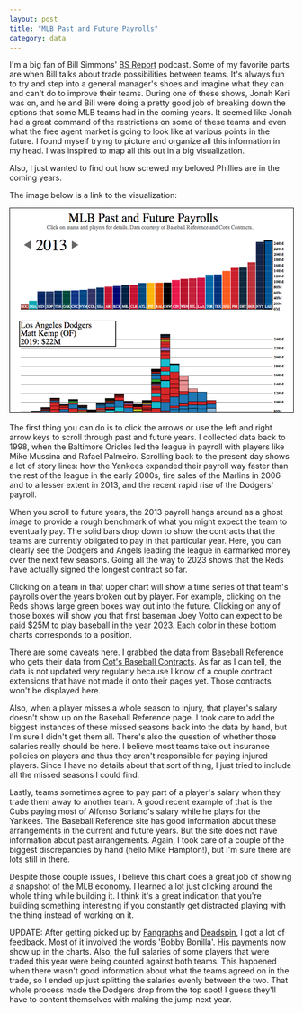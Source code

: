 ```yaml
---
layout: post
title: "MLB Past and Future Payrolls"
category: data
---
```


I'm a big fan of Bill Simmons' [BS
Report](http://espn.go.com/espnradio/podcast/archive?id=2864045)
podcast. Some of my favorite parts are when Bill talks about trade
possibilities between teams. It's always fun to try and step into a
general manager's shoes and imagine what they can and can't do to
improve their teams. During one of these shows, Jonah Keri was on, and
he and Bill were doing a pretty good job of breaking down the options
that some MLB teams had in the coming years. It seemed like Jonah had
a great command of the restrictions on some of these teams and even
what the free agent market is going to look like at various points in
the future. I found myself trying to picture and organize all this
information in my head. I was inspired to map all this out in a big
visualization.

Also, I just wanted to find out how screwed my beloved Phillies are in
the coming years.

The image below is a link to the visualization:

<a href="/mlbpayrolls">
<img src="/images/mlbpayrolls_thumbnail.png"
     alt="MLB Payrolls Thumbnail"
     border="1" width="600">
</a>

The first thing you can do is to click the arrows or use the left and
right arrow keys to scroll through past and future years. I collected
data back to 1998, when the Baltimore Orioles led the league in
payroll with players like Mike Mussina and Rafael Palmeiro. Scrolling
back to the present day shows a lot of story lines: how the Yankees
expanded their payroll way faster than the rest of the league in the
early 2000s, fire sales of the Marlins in 2006 and to a lesser extent
in 2013, and the recent rapid rise of the Dodgers' payroll.

When you scroll to future years, the 2013 payroll hangs around as a
ghost image to provide a rough benchmark of what you might expect the
team to eventually pay. The solid bars drop down to show the contracts
that the teams are currently obligated to pay in that particular
year. Here, you can clearly see the Dodgers and Angels leading the
league in earmarked money over the next few seasons. Going all the way
to 2023 shows that the Reds have actually signed the longest contract
so far.

Clicking on a team in that upper chart will show a time series of that
team's payrolls over the years broken out by player. For example,
clicking on the Reds shows large green boxes way out into the
future. Clicking on any of those boxes will show you that first
baseman Joey Votto can expect to be paid $25M to play baseball in the
year 2023. Each color in these bottom charts corresponds to a
position.

There are some caveats here. I grabbed the data from [Baseball
Reference](http://www.baseball-reference.com/) who gets their data
from [Cot's Baseball
Contracts](http://www.baseballprospectus.com/compensation/cots/). As
far as I can tell, the data is not updated very regularly because I
know of a couple contract extensions that have not made it onto their
pages yet. Those contracts won't be displayed here.

Also, when a player misses a whole season to injury, that player's
salary doesn't show up on the Baseball Reference page. I took care to
add the biggest instances of these missed seasons back into the data
by hand, but I'm sure I didn't get them all. There's also the question
of whether those salaries really should be here. I believe most teams
take out insurance policies on players and thus they aren't
responsible for paying injured players. Since I have no details about
that sort of thing, I just tried to include all the missed seasons I
could find.

Lastly, teams sometimes agree to pay part of a player's salary when
they trade them away to another team. A good recent example of that is
the Cubs paying most of Alfonso Soriano's salary while he plays for
the Yankees. The Baseball Reference site has good information about
these arrangements in the current and future years. But the site does
not have information about past arrangements. Again, I took care of a
couple of the biggest discrepancies by hand (hello Mike Hampton!), but
I'm sure there are lots still in there.

Despite those couple issues, I believe this chart does a great job of
showing a snapshot of the MLB economy. I learned a lot just clicking
around the whole thing while building it. I think it's a great
indication that you're building something interesting if you
constantly get distracted playing with the thing instead of working on
it.

UPDATE: After getting picked up by
[Fangraphs](http://www.fangraphs.com/blogs/link-visualizing-the-changes-in-mlb-payrolls/)
and
[Deadspin](http://deadspin.com/this-interactive-graphic-on-mlb-payrolls-is-amazing-1184880875),
I got a lot of feedback. Most of it involved the words 'Bobby
Bonilla'. [His
payments](http://www.celebritynetworth.com/articles/entertainment-articles/bobby-bonilla-baseball-contract/)
now show up in the charts. Also, the full salaries of some players
that were traded this year were being counted against both teams. This
happened when there wasn't good information about what the teams
agreed on in the trade, so I ended up just splitting the salaries
evenly between the two. That whole process made the Dodgers drop from
the top spot! I guess they'll have to content themselves with making
the jump next year.

